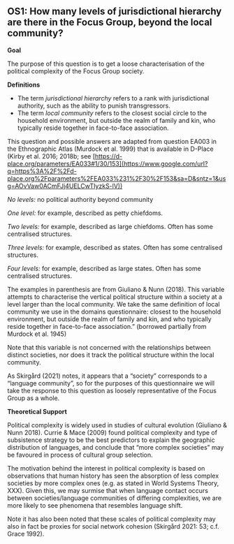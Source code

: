 
## OS1: How many levels of jurisdictional hierarchy are there in the Focus Group, beyond the local community?



**Goal**

The purpose of this question is to get a loose characterisation of the political complexity of the Focus Group society.



**Definitions**

- The term *jurisdictional hierarchy* refers to a rank with jurisdictional authority, such as the ability to punish transgressors.
- The term *local community* refers to the closest social circle to the household environment, but outside the realm of family and kin, who typically reside together in face-to-face association.




This question and possible answers are adapted from question EA003 in the Ethnographic Atlas (Murdock et al. 1999) that is available in D-Place (Kirby et al. 2016; 2018b; see [https://d-place.org/parameters/EA033#1/30/153](https://www.google.com/url?q=https%3A%2F%2Fd-place.org%2Fparameters%2FEA033%231%2F30%2F153&sa=D&sntz=1&usg=AOvVaw0ACmFJj4UELCwTIyzkS-lV))



*No levels:* no political authority beyond community

*One level:* for example, described as petty chiefdoms.

*Two levels:* for example, described as large chiefdoms. Often has some centralised structures.

*Three levels:* for example, described as states. Often has some centralised structures.

*Four levels:* for example, described as large states. Often has some centralised structures.



The examples in parenthesis are from Giuliano & Nunn (2018). This variable attempts to characterise the vertical political structure within a society at a level larger than the local community. We take the same definition of local community we use in the domains questionnaire: closest to the household environment, but outside the realm of family and kin, and who typically reside together in face-to-face association.” (borrowed partially from Murdock et al. 1945)



Note that this variable is not concerned with the relationships between distinct societies, nor does it track the political structure within the local community.



As Skirgård (2021) notes, it appears that a “society” corresponds to a “language community”, so for the purposes of this questionnaire we will take the response to this question as loosely representative of the Focus Group as a whole.



**Theoretical Support**

Political complexity is widely used in studies of cultural evolution (Giuliano & Nunn 2018). Currie & Mace (2009) found political complexity and type of subsistence strategy to be the best predictors to explain the geographic distribution of languages, and conclude that “more complex societies” may be favoured in process of cultural group selection.



The motivation behind the interest in political complexity is based on observations that human history has seen the absorption of less complex societies by more complex ones (e.g. as stated in World Systems Theory, XXX). Given this, we may surmise that when language contact occurs between societies/language communities of differing complexities, we are more likely to see phenomena that resembles language shift.



Note it has also been noted that these scales of political complexity may also in fact be proxies for social network cohesion (Skirgård 2021: 53; c.f. Grace 1992).
